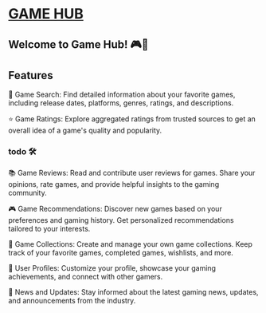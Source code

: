
# [GAME HUB](https://web-dev-f5367.web.app/)

## Welcome to Game Hub! 🎮🌟

Features
----
🔎 Game Search: Find detailed information about your favorite games, including release dates, platforms, genres, ratings, and descriptions.

⭐ Game Ratings: Explore aggregated ratings from trusted sources to get an overall idea of a game's quality and popularity.


### todo 🛠️

📚 Game Reviews: Read and contribute user reviews for games. Share your opinions, rate games, and provide helpful insights to the gaming community.


🎮 Game Recommendations: Discover new games based on your preferences and gaming history. Get personalized recommendations tailored to your interests.

📑 Game Collections: Create and manage your own game collections. Keep track of your favorite games, completed games, wishlists, and more.

👥 User Profiles: Customize your profile, showcase your gaming achievements, and connect with other gamers.

📢 News and Updates: Stay informed about the latest gaming news, updates, and announcements from the industry.
